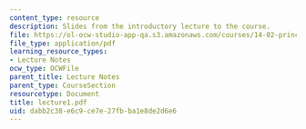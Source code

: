 ```yaml
---
content_type: resource
description: Slides from the introductory lecture to the course.
file: https://ol-ocw-studio-app-qa.s3.amazonaws.com/courses/14-02-principles-of-macroeconomics-fall-2004/dabb2c38e6c9ce7e27fbba1e8de2d6e6_lecture1.pdf
file_type: application/pdf
learning_resource_types:
- Lecture Notes
ocw_type: OCWFile
parent_title: Lecture Notes
parent_type: CourseSection
resourcetype: Document
title: lecture1.pdf
uid: dabb2c38-e6c9-ce7e-27fb-ba1e8de2d6e6
---
```

